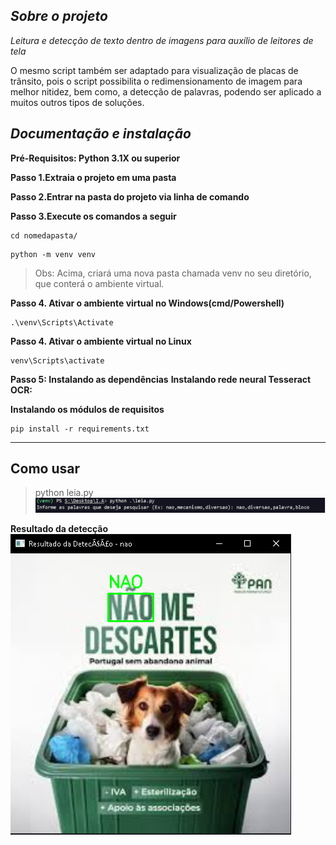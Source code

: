 *Sobre o projeto*
---

*Leitura e detecção de texto dentro de imagens para auxílio de leitores de tela*

O mesmo script também ser adaptado para visualização de placas de trânsito, pois o script possibilita o redimensionamento de imagem para melhor nitidez, bem como, a detecção de palavras, podendo ser aplicado a muitos outros tipos de soluções.

*Documentação e instalação*
---
**Pré-Requisitos: Python 3.1X ou superior**

**Passo 1.Extraia o projeto em uma pasta**

**Passo 2.Entrar na pasta do projeto via linha de comando**

**Passo 3.Execute os comandos a seguir**
```
cd nomedapasta/
```
```
python -m venv venv 
```
>Obs: Acima, criará uma nova pasta chamada venv no seu diretório, que conterá o ambiente virtual.

**Passo 4. Ativar o ambiente virtual no Windows(cmd/Powershell)**
```
.\venv\Scripts\Activate
```
**Passo 4. Ativar o ambiente virtual no Linux**
```
venv\Scripts\activate
``` 
**Passo 5: Instalando as dependências**
**Instalando rede neural Tesseract OCR:**
  
**Instalando os módulos de requisitos**
```
pip install -r requirements.txt
```
---

**Como usar**
---
> python leia.py
![Foto do prompt](/docs/prompt.png "Foto do prompt")

**Resultado da detecção**
![Foto do resultado](/docs/teste.png "Foto do resultado")


